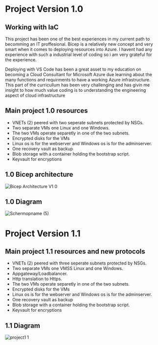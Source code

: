 # Project Version 1.0

## Working with IaC

This project has been one of the best experiences in my current path to becomming an IT proffesional.
Bicep is a relatively new concept and very smart when it comes to deploying resources into Azure.
I havent had any experience with such a industrial level of coding so i am very grateful for the experience.

Deploying with VS Code has been a great asset to my education on becoming a Cloud Consultant for Microsoft Azure due learning
about the many functions and requirments to have a working Azure infrastructure.
This part of the curricullum has been very challenging and has givin me insight to how much value coding is to understanding
the engineering aspect of cloud infrastructure

## Main project 1.0 resources

- VNETs (2) peered with two seperate subnets protected by NSGs.
- Two separate VMs one Linux and one Windows.
- The two VMs operate separetly in one of the two subnets.
- Encrypted disks for the VMs
- Linux os is for the webserver and Windows os is for the adminserver.
- One recovery vault as backup
- Blob storage with a container holding the bootstrap script.
- Keyvault for encryptions

## 1.0 Bicep architecture
![Bicep Architecture V1 0](https://user-images.githubusercontent.com/89514322/162254312-48664c1c-295a-4555-afe4-1f61efdba48a.png)


## 1.0 Diagram
![Schermopname (5)](https://user-images.githubusercontent.com/89514322/162254328-3cae2d03-cf87-4176-a5fc-1dc68d657266.png)

# Project Version 1.1

## Main project 1.1 resources and new protocols

- VNETs (2) peered with three seperate subnets protected by NSGs.
- Two separate VMs one VMSS Linux and one Windows.
- Appgateway/Loadbalancer.
- Http translation to Https.
- The two VMs operate separetly in one of the two subnets.
- Encrypted disks for the VMs
- Linux os is for the webserver and Windows os is for the adminserver.
- One recovery vault as backup
- Blob storage with a container holding the bootstrap script.
- Keyvault for encryptions

## 1.1 Diagram
![project1 1](https://user-images.githubusercontent.com/89514322/163181479-2170928f-f258-481f-abf0-f3ee09e2498f.jpg)

